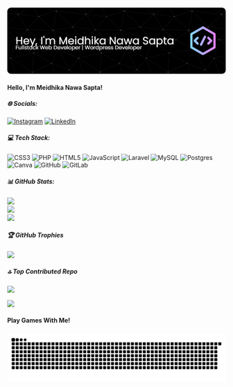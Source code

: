 <!-- ### Hello, I'm Meidhika Nawa Sapta -->

![Meidhika Nawa Sapat](img/header.png)

<!-- 
#### Skills
[![My Skills](https://skillicons.dev/icons?i=html,css,js,php,laravel,mysql,postgresql&theme=light)](https://skillicons.dev)
<img src="https://img.shields.io/badge/HTML5-E34F26?style=for-the-badge&logo=html5&logoColor=white" />
<img src="https://img.shields.io/badge/CSS3-1572B6?style=for-the-badge&logo=css3&logoColor=white" />
<img src="https://img.shields.io/badge/JavaScript-323330?style=for-the-badge&logo=javascript&logoColor=F7DF1E" />
<img src="https://img.shields.io/badge/PHP-777BB4?style=for-the-badge&logo=php&logoColor=white" />
<img src="https://img.shields.io/badge/Laravel-FF2D20?style=for-the-badge&logo=laravel&logoColor=white" />
<img src="https://img.shields.io/badge/MySQL-005C84?style=for-the-badge&logo=mysql&logoColor=white" />
<img src="https://img.shields.io/badge/PostgreSQL-316192?style=for-the-badge&logo=postgresql&logoColor=white" />

#### Connect With Me

![https://instagram.com/nawa_sapta](https://img.shields.io/badge/Instagram-E4405F?style=for-the-badge&logo=instagram&logoColor=white) ![https://www.linkedin.com/in/meidhika-nawa-sapta/](https://img.shields.io/badge/LinkedIn-0077B5?style=for-the-badge&logo=linkedin&logoColor=white)

#### My Github Stats
![Meidhika's Github Stats](https://github-readme-stats.vercel.app/api?username=meidhika&show_icons=true&theme=highcontrast) -->



#### Hello, I'm Meidhika Nawa Sapta!


##### 🌐 Socials:
[![Instagram](https://img.shields.io/badge/Instagram-%23E4405F.svg?logo=Instagram&logoColor=white)](https://instagram.com/nawa_sapta) [![LinkedIn](https://img.shields.io/badge/LinkedIn-%230077B5.svg?logo=linkedin&logoColor=white)](https://linkedin.com/in/meidhika-nawa-sapta) 

##### 💻 Tech Stack:
![CSS3](https://img.shields.io/badge/css3-%231572B6.svg?style=for-the-badge&logo=css3&logoColor=white) ![PHP](https://img.shields.io/badge/php-%23777BB4.svg?style=for-the-badge&logo=php&logoColor=white) ![HTML5](https://img.shields.io/badge/html5-%23E34F26.svg?style=for-the-badge&logo=html5&logoColor=white) ![JavaScript](https://img.shields.io/badge/javascript-%23323330.svg?style=for-the-badge&logo=javascript&logoColor=%23F7DF1E) ![Laravel](https://img.shields.io/badge/laravel-%23FF2D20.svg?style=for-the-badge&logo=laravel&logoColor=white) ![MySQL](https://img.shields.io/badge/mysql-4479A1.svg?style=for-the-badge&logo=mysql&logoColor=white) ![Postgres](https://img.shields.io/badge/postgres-%23316192.svg?style=for-the-badge&logo=postgresql&logoColor=white) ![Canva](https://img.shields.io/badge/Canva-%2300C4CC.svg?style=for-the-badge&logo=Canva&logoColor=white) ![GitHub](https://img.shields.io/badge/github-%23121011.svg?style=for-the-badge&logo=github&logoColor=white) ![GitLab](https://img.shields.io/badge/gitlab-%23181717.svg?style=for-the-badge&logo=gitlab&logoColor=white)
##### 📊 GitHub Stats:
![](https://github-readme-stats.vercel.app/api?username=meidhika&theme=highcontrast&hide_border=false&include_all_commits=false&count_private=false)<br/>
![](https://nirzak-streak-stats.vercel.app/?user=meidhika&theme=highcontrast&hide_border=false)<br/>
![](https://github-readme-stats.vercel.app/api/top-langs/?username=meidhika&theme=highcontrast&hide_border=false&include_all_commits=false&count_private=false&layout=compact)

##### 🏆 GitHub Trophies
![](https://github-profile-trophy.vercel.app/?username=meidhika&theme=radical&no-frame=false&no-bg=true&margin-w=4)

##### 🔝 Top Contributed Repo
![](https://github-contributor-stats.vercel.app/api?username=meidhika&limit=5&theme=dark&combine_all_yearly_contributions=true)


[![](https://visitcount.itsvg.in/api?id=meidhika&icon=0&color=0)](https://visitcount.itsvg.in)

<h4 align="left">Play Games With Me!</h4>

###

<img src="https://raw.githubusercontent.com/meidhika/meidhika/output/snake.svg" alt="Snake animation" />

###
